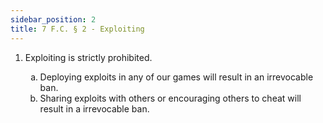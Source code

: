 ```yaml
---
sidebar_position: 2
title: 7 F.C. § 2 - Exploiting
---
```


<ol type="1">
	<li>Exploiting is strictly prohibited.</li>
	<ol type="a">
		<li>Deploying exploits in any of our games will result in an irrevocable ban.</li>
		<li>Sharing exploits with others or encouraging others to cheat will result in a irrevocable ban.</li>
	</ol>
</ol>